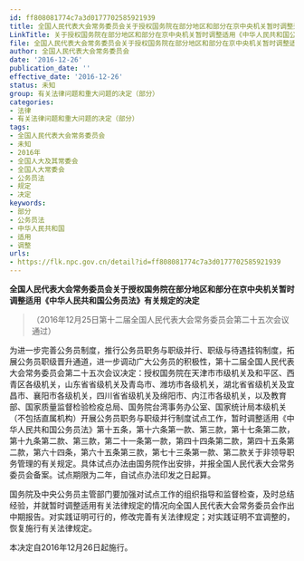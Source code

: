 ```yaml
---
id: ff808081774c7a3d0177702585921939
title: 全国人民代表大会常务委员会关于授权国务院在部分地区和部分在京中央机关暂时调整适用《中华人民共和国公务员法》有关规定的决定
LinkTitle: 关于授权国务院在部分地区和部分在京中央机关暂时调整适用《中华人民共和国公务员法》有关规定的决定（2016）
file: 全国人民代表大会常务委员会关于授权国务院在部分地区和部分在京中央机关暂时调整适用《中华人民共和国公务员法》有关规定的决定_ff808081774c7a3d0177702585921939.docx
author: 全国人民代表大会常务委员会
date: '2016-12-26'
publication_date: ''
effective_date: '2016-12-26'
status: 未知
group: 有关法律问题和重大问题的决定（部分）
categories:
- 法律
- 有关法律问题和重大问题的决定（部分）
tags:
- 全国人民代表大会常务委员会
- 未知
- 2016年
- 全国人大及其常委会
- 全国人大常委会
- 公务员法
- 规定
- 决定
keywords:
- 部分
- 公务员法
- 中华人民共和国
- 适用
- 调整
urls:
- https://flk.npc.gov.cn/detail?id=ff808081774c7a3d0177702585921939
---
```


**全国人民代表大会常务委员会关于授权国务院在部分地区和部分在京中央机关暂时调整适用《中华人民共和国公务员法》有关规定的决定**

> （2016年12月25日第十二届全国人民代表大会常务委员会第二十五次会议通过）

为进一步完善公务员制度，推行公务员职务与职级并行、职级与待遇挂钩制度，拓展公务员职级晋升通道，进一步调动广大公务员的积极性，第十二届全国人民代表大会常务委员会第二十五次会议决定：授权国务院在天津市市级机关及和平区、西青区各级机关，山东省省级机关及青岛市、潍坊市各级机关，湖北省省级机关及宜昌市、襄阳市各级机关，四川省省级机关及绵阳市、内江市各级机关，以及教育部、国家质量监督检验检疫总局、国务院台湾事务办公室、国家统计局本级机关（不包括直属机构）开展公务员职务与职级并行制度试点工作，暂时调整适用《中华人民共和国公务员法》第十五条，第十六条第一款、第三款，第十七条第二款，第十九条第二款、第三款，第二十一条第一款，第四十四条第二款，第四十五条第二款，第六十四条，第六十五条第三款，第七十三条第一款、第二款关于非领导职务管理的有关规定。具体试点办法由国务院作出安排，并报全国人民代表大会常务委员会备案。试点期限为二年，自试点办法印发之日起算。

国务院及中央公务员主管部门要加强对试点工作的组织指导和监督检查，及时总结经验，并就暂时调整适用有关法律规定的情况向全国人民代表大会常务委员会作出中期报告。对实践证明可行的，修改完善有关法律规定；对实践证明不宜调整的，恢复施行有关法律规定。

本决定自2016年12月26日起施行。
